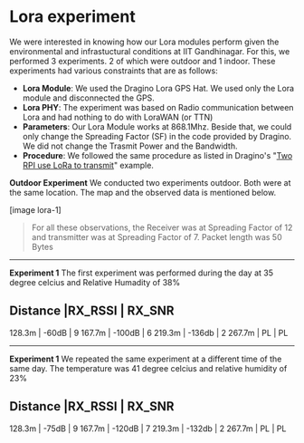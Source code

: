 # Lora experiment

We were interested in knowing how our Lora modules perform given the environmental and infrastuctural conditions at IIT Gandhinagar. For this, we performed 3 experiments. 2 of which were outdoor and 1 indoor. These experiments had various constraints that are as follows:

- **Lora Module**: We used the Dragino Lora GPS Hat. We used only the Lora module and disconnected the GPS.
- **Lora PHY**: The experiment was based on Radio communication between Lora and had nothing to do with LoraWAN (or TTN)
- **Parameters**: Our Lora Module works at 868.1Mhz. Beside that, we could only change the Spreading Factor (SF) in the code provided by Dragino. We did not change the Trasmit Power and the Bandwidth.
- **Procedure**: We followed the same procedure as listed in Dragino's "[Two RPI use LoRa to transmit](http://)" example.

**Outdoor Experiment**
We conducted two experiments outdoor. Both were at the same location. The map and the observed data is mentioned below.

[image lora-1]

>For all these observations, the Receiver was at Spreading Factor of 12 and transmitter was at Spreading Factor of 7. Packet length was 50 Bytes
>
---

**Experiment 1** The first experiment was performed during the day at 35 degree celcius and Relative Humadity of 38%

Distance |RX_RSSI | RX_SNR
---------------
128.3m | -60dB | 9
167.7m  | -100dB | 6
219.3m | -136db | 2
267.7m | PL | PL


---

**Experiment 1** We repeated the same experiment at a different time of the same day. The temperature was 41 degree celcius and relative humidity of 23%

Distance |RX_RSSI | RX_SNR
---------------
128.3m | -75dB | 9
167.7m  | -120dB | 7
219.3m | -132db | 2
267.7m | PL | PL
